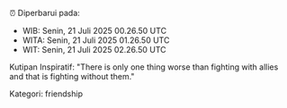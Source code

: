 ⏰ Diperbarui pada:
- WIB: Senin, 21 Juli 2025 00.26.50 UTC
- WITA: Senin, 21 Juli 2025 01.26.50 UTC
- WIT: Senin, 21 Juli 2025 02.26.50 UTC

Kutipan Inspiratif:
"There is only one thing worse than fighting with allies and that is fighting without them."


Kategori: friendship

